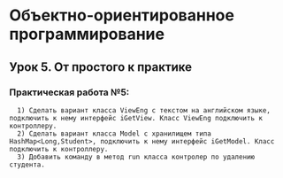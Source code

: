 # Объектно-ориентированное программирование
## Урок 5. От простого к практике
### Практическая работа №5:  
      1) Сделать вариант класса ViewEng с текстом на английском языке, подключить к нему интерфейс iGetView. Класс ViewEng подключить к контроллеру.
      2) Сделать вариант класса Model с хранилищем типа HashMap<Long,Student>, подключить к нему интерфейс iGetModel. Класс подключить к контроллеру.
      3) Добавить команду в метод run класса контролер по удалению студента.

